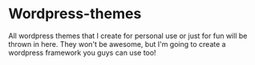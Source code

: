Wordpress-themes
================

All wordpress themes that I create for personal use or just for fun will be thrown in here. They won't be awesome, but I'm going to create a wordpress framework you guys can use too!